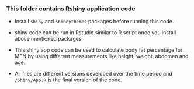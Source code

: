 ### This folder contains Rshiny application code

- Install `shiny` and `shineythemes` packages before running this code.

- shiny code can be run in Rstudio similar to R script once you install above mentioned packages.

- This shiny app code can be used to calculate body fat percentage for MEN by using different measurements like height, weight, abdomen and age.

- All files are different versions developed over the time period and `/Shiny/App.R` is the final version of the code.